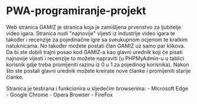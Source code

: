 # PWA-programiranje-projekt
Web stranica GAMIZ je stranica koja je zamišljena prvenstvo za ljubitelje video igara. Stranica nudi "najnovije" vijesti iz industrije video igara te također i recenzije
za pojedinačne igre sa sveukupnom ocjenom te kratkim natuknicama. No također možete postati član GAMIZ uz samo par klikova. Da bi ste dobili trajni posao kod GAMIZ-a kao 
glavni urednik koji će pisati najnovije vijesti i recenzije to možete napraviti (u PHPMyAdmin-u u tablici korisnik gdje treba promijeniti razinu iz 0 u 1 za pojedinog korisnika).
Nakon što ste postali glavni urednik možete kreirate nove članke i promijeniti starije članke.

Stranica je testirana i funkcionira u sljedećim browserima:
      - Microsoft Edge
      - Google Chrome
      - Opera Browser
      - FireFox
